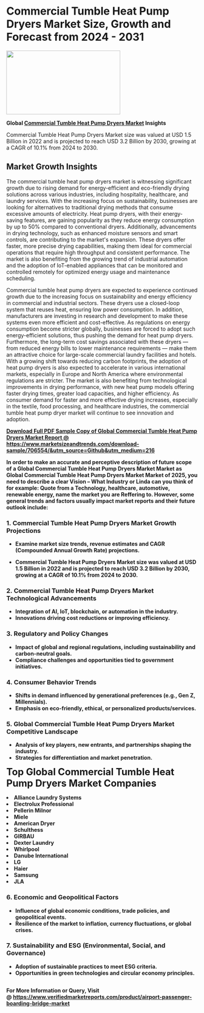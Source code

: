 <H1>Commercial Tumble Heat Pump Dryers Market Size, Growth and Forecast from 2024 - 2031</H1><img class="aligncenter size-medium wp-image-584254" src="https://thirdeyenews.in/wp-content/uploads/2024/09/Global-Market-Research-300x168.jpeg" alt="" width="300" height="168" /><p><strong>Global&nbsp;<a href="https://www.marketsizeandtrends.com/download-sample/706554/&amp;utm_source=Github&utm_medium=216">Commercial Tumble Heat Pump Dryers Market</a> Insights</strong></p><p>Commercial Tumble Heat Pump Dryers Market size was valued at USD 1.5 Billion in 2022 and is projected to reach USD 3.2 Billion by 2030, growing at a CAGR of 10.1% from 2024 to 2030.</p><p><h2>Market Growth Insights</h2> <p>The commercial tumble heat pump dryers market is witnessing significant growth due to rising demand for energy-efficient and eco-friendly drying solutions across various industries, including hospitality, healthcare, and laundry services. With the increasing focus on sustainability, businesses are looking for alternatives to traditional drying methods that consume excessive amounts of electricity. Heat pump dryers, with their energy-saving features, are gaining popularity as they reduce energy consumption by up to 50% compared to conventional dryers. Additionally, advancements in drying technology, such as enhanced moisture sensors and smart controls, are contributing to the market's expansion. These dryers offer faster, more precise drying capabilities, making them ideal for commercial operations that require high throughput and consistent performance. The market is also benefiting from the growing trend of industrial automation and the adoption of IoT-enabled appliances that can be monitored and controlled remotely for optimized energy usage and maintenance scheduling.</p> <p><strong><a href="#"></a></strong></p> <p>Commercial tumble heat pump dryers are expected to experience continued growth due to the increasing focus on sustainability and energy efficiency in commercial and industrial sectors. These dryers use a closed-loop system that reuses heat, ensuring low power consumption. In addition, manufacturers are investing in research and development to make these systems even more efficient and cost-effective. As regulations on energy consumption become stricter globally, businesses are forced to adopt such energy-efficient solutions, thus pushing the demand for heat pump dryers. Furthermore, the long-term cost savings associated with these dryers — from reduced energy bills to lower maintenance requirements — make them an attractive choice for large-scale commercial laundry facilities and hotels. With a growing shift towards reducing carbon footprints, the adoption of heat pump dryers is also expected to accelerate in various international markets, especially in Europe and North America where environmental regulations are stricter. The market is also benefiting from technological improvements in drying performance, with new heat pump models offering faster drying times, greater load capacities, and higher efficiency. As consumer demand for faster and more effective drying increases, especially in the textile, food processing, and healthcare industries, the commercial tumble heat pump dryer market will continue to see innovation and adoption. <p><strong><a href="#"></p><p><span class=""><strong>Download Full PDF Sample Copy of Global Commercial Tumble Heat Pump Dryers Market Report</strong> @ <a href="https://www.marketsizeandtrends.com/download-sample/706554/&amp;utm_source=Github&utm_medium=216" target="_blank">https://www.marketsizeandtrends.com/download-sample/706554/&amp;utm_source=Github&utm_medium=216</a></span></p><p>In order to make an accurate and perceptive description of future scope of a Global&nbsp;Commercial Tumble Heat Pump Dryers Market Market as Global&nbsp;Commercial Tumble Heat Pump Dryers Market Market of 2025, you need to describe a clear Vision &ndash; What Industry or Linda can you think of for example: Quote from a Technology, healthcare, automotive, renewable energy, name the market you are Reffering to. However, some general trends and factors usually impact market reports and their future outlook include:</p><h3>1.&nbsp;<strong>Commercial Tumble Heat Pump Dryers Market Growth Projections</strong></h3><ul><li>Examine market size trends, revenue estimates and CAGR (Compounded Annual Growth Rate) projections.</li><li><p>Commercial Tumble Heat Pump Dryers Market size was valued at USD 1.5 Billion in 2022 and is projected to reach USD 3.2 Billion by 2030, growing at a CAGR of 10.1% from 2024 to 2030.</p></li></ul><h3>2.&nbsp;<strong>Commercial Tumble Heat Pump Dryers Market Technological Advancements</strong></h3><ul><li>Integration of AI, IoT, blockchain, or automation in the industry.</li><li>Innovations driving cost reductions or improving efficiency.</li></ul><h3>3.&nbsp;<strong>Regulatory and Policy Changes</strong></h3><ul><li>Impact of global and regional regulations, including sustainability and carbon-neutral goals.</li><li>Compliance challenges and opportunities tied to government initiatives.</li></ul><h3>4.&nbsp;<strong>Consumer Behavior Trends</strong></h3><ul><li>Shifts in demand influenced by generational preferences (e.g., Gen Z, Millennials).</li><li>Emphasis on eco-friendly, ethical, or personalized products/services.</li></ul><h3>5.&nbsp;<strong>Global Commercial Tumble Heat Pump Dryers Market Competitive Landscape</strong></h3><ul><li>Analysis of key players, new entrants, and partnerships shaping the industry.</li><li>Strategies for differentiation and market penetration.</li></ul><p data-pm-slice="1 1 []"><span style="color: inherit; font-family: inherit; font-size: 25px;">Top Global Commercial Tumble Heat Pump Dryers Market Companies</span></p><div class="" data-test-id=""><p><li>Alliance Laundry Systems</li><li> Electrolux Professional</li><li> Pellerin Milnor</li><li> Miele</li><li> American Dryer</li><li> Schulthess</li><li> GIRBAU</li><li> Dexter Laundry</li><li> Whirlpool</li><li> Danube International</li><li> LG</li><li> Haier</li><li> Samsung</li><li> JLA</li></p></div><h3>6.&nbsp;<strong>Economic and Geopolitical Factors</strong></h3><ul><li>Influence of global economic conditions, trade policies, and geopolitical events.</li><li>Resilience of the market to inflation, currency fluctuations, or global crises.</li></ul><h3>7.&nbsp;<strong>Sustainability and ESG (Environmental, Social, and Governance)</strong></h3><ul><li>Adoption of sustainable practices to meet ESG criteria.</li><li>Opportunities in green technologies and circular economy principles.</li></ul><h2><strong style="font-size: 14px;">For More Information or Query, Visit @&nbsp;</strong><a style="background-color: #ffffff; font-size: 14px;" href="https://www.marketsizeandtrends.com/report/commercial-tumble-heat-pump-dryers-market/" target="_blank">https://www.verifiedmarketreports.com/product/airport-passenger-boarding-bridge-market</a></h2>
